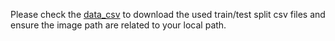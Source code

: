 Please check the [data_csv](https://huggingface.co/datasets/chaoyi-wu/RadFM_data_csv) to download the used train/test split csv files and ensure the image path are related to your local path. 